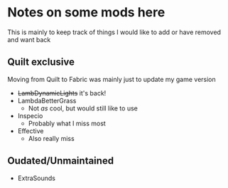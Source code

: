 # Notes on some mods here

This is mainly to keep track of things I would like to add or
have removed and want back

## Quilt exclusive

Moving from Quilt to Fabric was mainly just to update my game
version

- ~~LambDynamicLights~~ it's back!
- LambdaBetterGrass
    - Not *as* cool, but would still like to use
- Inspecio
    - Probably what I miss most
- Effective
    - Also really miss

## Oudated/Unmaintained

- ExtraSounds

